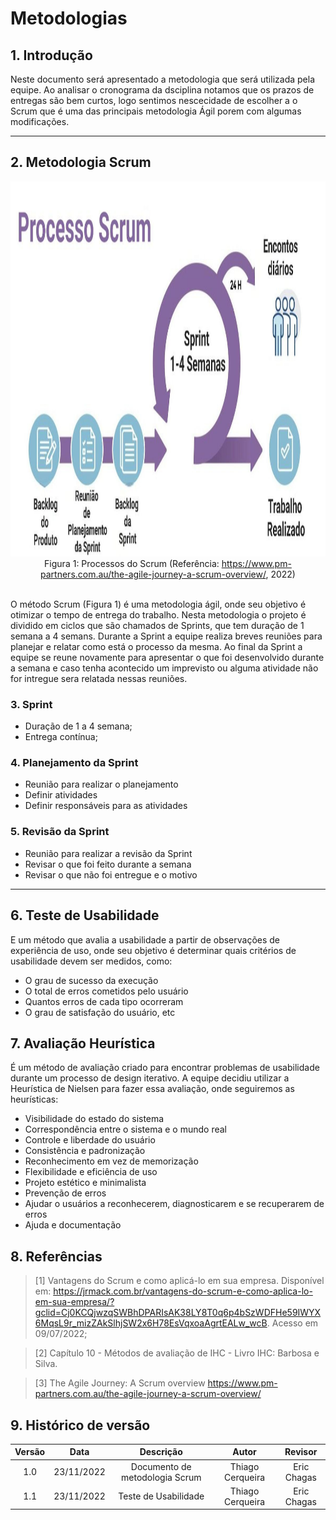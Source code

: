 # Metodologias

## 1. Introdução

<p>Neste documento será apresentado a metodologia que será utilizada pela equipe. Ao analisar o cronograma da dsciplina notamos que os prazos de entregas são bem curtos, logo sentimos nescecidade de escolher a o Scrum que é uma das principais metodologia Ágil porem com algumas modificações.  </p>

---

## 2. Metodologia Scrum

<div align="center">
<img src="https://raw.githubusercontent.com/Interacao-Humano-Computador/2022.2-UnbIdiomas/main/docs/assets/img/processoScrum.png" width="1000" height="600"/>
<figcaption align="center">Figura 1: Processos do Scrum (Referência: <a href="https://www.pm-partners.com.au/the-agile-journey-a-scrum-overview/" target="_blanck">https://www.pm-partners.com.au/the-agile-journey-a-scrum-overview/</a>, 2022)</figcaption>
</div>
<br/>

<p>O método Scrum (Figura 1) é uma metodologia ágil, onde seu objetivo é otimizar o tempo de entrega do trabalho. Nesta metodologia o projeto é dividido em ciclos  que são chamados de Sprints, que tem duração de 1 semana a 4 semans. Durante a Sprint a equipe realiza breves reuniões para planejar e relatar como está o processo da mesma. Ao final da Sprint a equipe se reune novamente para apresentar o que foi desenvolvido durante a semana e caso tenha acontecido um imprevisto ou alguma atividade não for intregue sera relatada nessas reuniões.</p>

### 3. Sprint

- Duração de 1 a 4 semana;
- Entrega contínua;

### 4. Planejamento da Sprint

- Reunião para realizar o planejamento
- Definir atividades
- Definir responsáveis para as atividades

### 5. Revisão da Sprint

- Reunião para realizar a revisão da Sprint
- Revisar o que foi feito durante a semana
- Revisar o que não foi entregue e o motivo

---

## 6. Teste de Usabilidade

<p>E um método que avalia a usabilidade a partir de observações de experiência de uso, onde seu objetivo é determinar quais critérios de usabilidade devem ser medidos, como:</p>

- O grau de sucesso da execução
- O total de erros cometidos pelo usuário
- Quantos erros de cada tipo ocorreram
- O grau de satisfação do usuário, etc

## 7. Avaliação Heurística

<p>É um método de avaliação criado para encontrar problemas de usabilidade durante um processo de design iterativo. A equipe decidiu utilizar a Heurística de Nielsen para fazer essa avaliação, onde seguiremos as heurísticas:</p>

- Visibilidade do estado do sistema
- Correspondência entre o sistema e o mundo real
- Controle e liberdade do usuário
- Consistência e padronização
- Reconhecimento em vez de memorização
- Flexibilidade e eficiência de uso
- Projeto estético e minimalista
- Prevenção de erros
- Ajudar o usuários a reconhecerem, diagnosticarem e se recuperarem de erros
- Ajuda e documentação


## 8. Referências

>[1] Vantagens do Scrum e como aplicá-lo em sua empresa. Disponível em: https://jrmack.com.br/vantagens-do-scrum-e-como-aplica-lo-em-sua-empresa/?gclid=Cj0KCQjwzqSWBhDPARIsAK38LY8T0q6p4bSzWDFHe59IWYX6MqsL9r_mizZAkSlhjSW2x6H78EsVqxoaAgrtEALw_wcB. Acesso em 09/07/2022;

>[2] Capítulo 10 - Métodos de avaliação de IHC - Livro IHC: Barbosa e Silva.

>[3] The Agile Journey: A Scrum overview https://www.pm-partners.com.au/the-agile-journey-a-scrum-overview/

## 9. Histórico de versão

| Versão |    Data    |                  Descrição                  |     Autor        |    Revisor    |
| :----: | :--------: | :-----------------------------------------: | :------------:   | :-----------: |
|  1.0   | 23/11/2022 |          Documento de metodologia Scrum     | Thiago Cerqueira | Eric Chagas   |
|  1.1   | 23/11/2022 |              Teste de Usabilidade           | Thiago Cerqueira | Eric Chagas   |

